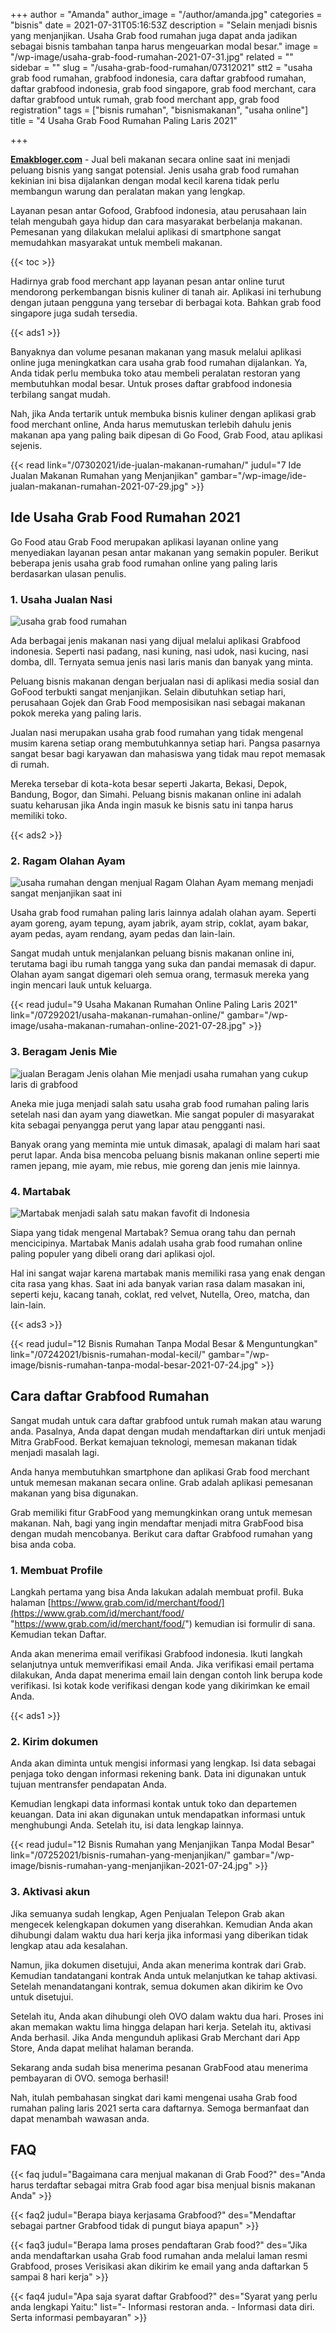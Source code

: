 +++
author = "Amanda"
author_image = "/author/amanda.jpg"
categories = "bisnis"
date = 2021-07-31T05:16:53Z
description = "Selain menjadi bisnis yang menjanjikan. Usaha Grab food rumahan juga dapat anda jadikan sebagai bisnis tambahan tanpa harus mengeuarkan modal besar."
image = "/wp-image/usaha-grab-food-rumahan-2021-07-31.jpg"
related = ""
sidebar = ""
slug = "/usaha-grab-food-rumahan/07312021"
stt2 = "usaha grab food rumahan, grabfood indonesia, cara daftar grabfood rumahan, daftar grabfood indonesia, grab food singapore, grab food merchant, cara daftar grabfood untuk rumah, grab food merchant app, grab food registration"
tags = ["bisnis rumahan", "bisnismakanan", "usaha online"]
title = "4 Usaha Grab Food Rumahan Paling Laris 2021"

+++

[**Emakbloger.com**](/) - Jual beli makanan secara online saat ini menjadi peluang bisnis yang sangat potensial. Jenis usaha grab food rumahan kekinian ini bisa dijalankan dengan modal kecil karena tidak perlu membangun warung dan peralatan makan yang lengkap.

Layanan pesan antar Gofood, Grabfood indonesia, atau perusahaan lain telah mengubah gaya hidup dan cara masyarakat berbelanja makanan. Pemesanan yang dilakukan melalui aplikasi di smartphone sangat memudahkan masyarakat untuk membeli makanan.

{{< toc >}}

Hadirnya grab food merchant app layanan pesan antar online turut mendorong perkembangan bisnis kuliner di tanah air. Aplikasi ini terhubung dengan jutaan pengguna yang tersebar di berbagai kota. Bahkan grab food singapore juga sudah tersedia.

{{< ads1 >}}

Banyaknya dan volume pesanan makanan yang masuk melalui aplikasi online juga meningkatkan cara usaha grab food rumahan dijalankan. Ya, Anda tidak perlu membuka toko atau membeli peralatan restoran yang membutuhkan modal besar. Untuk proses daftar grabfood indonesia terbilang sangat mudah.

Nah, jika Anda tertarik untuk membuka bisnis kuliner dengan aplikasi grab food merchant online, Anda harus memutuskan terlebih dahulu jenis makanan apa yang paling baik dipesan di Go Food, Grab Food, atau aplikasi sejenis.

{{< read link="/07302021/ide-jualan-makanan-rumahan/" judul="7 Ide Jualan Makanan Rumahan yang Menjanjikan" gambar="/wp-image/ide-jualan-makanan-rumahan-2021-07-29.jpg" >}}

## Ide Usaha Grab Food Rumahan 2021

Go Food atau Grab Food merupakan aplikasi layanan online yang menyediakan layanan pesan antar makanan yang semakin populer. Berikut beberapa jenis usaha grab food rumahan online yang paling laris berdasarkan ulasan penulis.

### 1. Usaha Jualan Nasi

![usaha grab food rumahan](/wp-image/usaha-grab-food-rumahan-paling-laris-2021-09-06.jpg "usaha grab food rumahan")

Ada berbagai jenis makanan nasi yang dijual melalui aplikasi Grabfood indonesia. Seperti nasi padang, nasi kuning, nasi udok, nasi kucing, nasi domba, dll. Ternyata semua jenis nasi laris manis dan banyak yang minta.

Peluang bisnis makanan dengan berjualan nasi di aplikasi media sosial dan GoFood terbukti sangat menjanjikan. Selain dibutuhkan setiap hari, perusahaan Gojek dan Grab Food memposisikan nasi sebagai makanan pokok mereka yang paling laris.

Jualan nasi merupakan usaha grab food rumahan yang tidak mengenal musim karena setiap orang membutuhkannya setiap hari. Pangsa pasarnya sangat besar bagi karyawan dan mahasiswa yang tidak mau repot memasak di rumah.

Mereka tersebar di kota-kota besar seperti Jakarta, Bekasi, Depok, Bandung, Bogor, dan Simahi. Peluang bisnis makanan online ini adalah suatu keharusan jika Anda ingin masuk ke bisnis satu ini tanpa harus memiliki toko.

{{< ads2 >}}

### 2. Ragam Olahan Ayam

![usaha rumahan dengan menjual Ragam Olahan Ayam memang menjadi sangat menjanjikan saat ini](/wp-image/ragam-olahan-ayam-2021-09-06.jpg "Ragam Olahan Ayam")

Usaha grab food rumahan paling laris lainnya adalah olahan ayam. Seperti ayam goreng, ayam tepung, ayam jabrik, ayam strip, coklat, ayam bakar, ayam pedas, ayam rendang, ayam pedas dan lain-lain.

Sangat mudah untuk menjalankan peluang bisnis makanan online ini, terutama bagi ibu rumah tangga yang suka dan pandai memasak di dapur. Olahan ayam sangat digemari oleh semua orang, termasuk mereka yang ingin mencari lauk untuk keluarga.

{{< read judul="9 Usaha Makanan Rumahan Online Paling Laris 2021" link="/07292021/usaha-makanan-rumahan-online/" gambar="/wp-image/usaha-makanan-rumahan-online-2021-07-28.jpg" >}}

### 3. Beragam Jenis Mie

![jualan Beragam Jenis olahan Mie menjadi usaha rumahan yang cukup laris di grabfood](/wp-image/beragam-jenis-mie-2021-09-06.jpg "Beragam Jenis Mie")

Aneka mie juga menjadi salah satu usaha grab food rumahan paling laris setelah nasi dan ayam yang diawetkan. Mie sangat populer di masyarakat kita sebagai penyangga perut yang lapar atau pengganti nasi.

Banyak orang yang meminta mie untuk dimasak, apalagi di malam hari saat perut lapar. Anda bisa mencoba peluang bisnis makanan online seperti mie ramen jepang, mie ayam, mie rebus, mie goreng dan jenis mie lainnya.

### 4. Martabak

![Martabak menjadi salah satu makan favofit di Indonesia](/wp-image/martabak-2021-09-06.jpg)

Siapa yang tidak mengenal Martabak? Semua orang tahu dan pernah mencicipinya. Martabak Manis adalah usaha grab food rumahan online paling populer yang dibeli orang dari aplikasi ojol.

Hal ini sangat wajar karena martabak manis memiliki rasa yang enak dengan cita rasa yang khas. Saat ini ada banyak varian rasa dalam masakan ini, seperti keju, kacang tanah, coklat, red velvet, Nutella, Oreo, matcha, dan lain-lain.

{{< ads3 >}}

{{< read judul="12 Bisnis Rumahan Tanpa Modal Besar & Menguntungkan" link="/07242021/bisnis-rumahan-modal-kecil/" gambar="/wp-image/bisnis-rumahan-tanpa-modal-besar-2021-07-24.jpg" >}}

## Cara daftar Grabfood Rumahan

Sangat mudah untuk cara daftar grabfood untuk rumah makan atau warung anda. Pasalnya, Anda dapat dengan mudah mendaftarkan diri untuk menjadi Mitra GrabFood. Berkat kemajuan teknologi, memesan makanan tidak menjadi masalah lagi.

Anda hanya membutuhkan smartphone dan aplikasi Grab food merchant untuk memesan makanan secara online. Grab adalah aplikasi pemesanan makanan yang bisa digunakan.

Grab memiliki fitur GrabFood yang memungkinkan orang untuk memesan makanan. Nah, bagi yang ingin mendaftar menjadi mitra GrabFood bisa dengan mudah mencobanya. Berikut cara daftar Grabfood rumahan yang bisa anda coba.

### 1. Membuat Profile

Langkah pertama yang bisa Anda lakukan adalah membuat profil. Buka halaman [https://www.grab.com/id/merchant/food/](https://www.grab.com/id/merchant/food/ "https://www.grab.com/id/merchant/food/") kemudian isi formulir di sana. Kemudian tekan Daftar.

Anda akan menerima email verifikasi Grabfood indonesia. Ikuti langkah selanjutnya untuk memverifikasi email Anda. Jika verifikasi email pertama dilakukan, Anda dapat menerima email lain dengan contoh link berupa kode verifikasi. Isi kotak kode verifikasi dengan kode yang dikirimkan ke email Anda.

{{< ads1 >}}

### 2. Kirim dokumen

Anda akan diminta untuk mengisi informasi yang lengkap. Isi data sebagai penjaga toko dengan informasi rekening bank. Data ini digunakan untuk tujuan mentransfer pendapatan Anda.

Kemudian lengkapi data informasi kontak untuk toko dan departemen keuangan. Data ini akan digunakan untuk mendapatkan informasi untuk menghubungi Anda. Setelah itu, isi data lengkap lainnya.

{{< read judul="12 Bisnis Rumahan yang Menjanjikan Tanpa Modal Besar" link="/07252021/bisnis-rumahan-yang-menjanjikan/" gambar="/wp-image/bisnis-rumahan-yang-menjanjikan-2021-07-24.jpg" >}}

### 3. Aktivasi akun

Jika semuanya sudah lengkap, Agen Penjualan Telepon Grab akan mengecek kelengkapan dokumen yang diserahkan. Kemudian Anda akan dihubungi dalam waktu dua hari kerja jika informasi yang diberikan tidak lengkap atau ada kesalahan.

Namun, jika dokumen disetujui, Anda akan menerima kontrak dari Grab. Kemudian tandatangani kontrak Anda untuk melanjutkan ke tahap aktivasi. Setelah menandatangani kontrak, semua dokumen akan dikirim ke Ovo untuk disetujui.

Setelah itu, Anda akan dihubungi oleh OVO dalam waktu dua hari. Proses ini akan memakan waktu lima hingga delapan hari kerja. Setelah itu, aktivasi Anda berhasil. Jika Anda mengunduh aplikasi Grab Merchant dari App Store, Anda dapat melihat halaman beranda.

Sekarang anda sudah bisa menerima pesanan GrabFood atau menerima pembayaran di OVO. semoga berhasil!

Nah, itulah pembahasan singkat dari kami mengenai usaha Grab food rumahan paling laris 2021 serta cara daftarnya. Semoga bermanfaat dan dapat menambah wawasan anda.

## FAQ

{{< faq judul="Bagaimana cara menjual makanan di Grab Food?" des="Anda harus terdaftar sebagai mitra Grab food agar bisa menjual bisnis makanan Anda" >}}

{{< faq2 judul="Berapa biaya kerjasama Grabfood?" des="Mendaftar sebagai partner Grabfood tidak di pungut biaya apapun" >}}

{{< faq3 judul="Berapa lama proses pendaftaran Grab food?" des="Jika anda mendaftarkan usaha Grab food rumahan anda melalui laman resmi Grabfood, proses Verisikasi akan dikirim ke email yang anda daftarkan 5 sampai 8 hari kerja" >}}

{{< faq4 judul="Apa saja syarat daftar Grabfood?" des="Syarat yang perlu anda lengkapi Yaitu:" list="- Informasi restoran anda. - Informasi data diri. Serta informasi pembayaran" >}}
